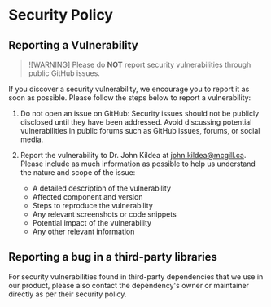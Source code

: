 # Security Policy

## Reporting a Vulnerability

> ![WARNING]
> Please do **NOT** report security vulnerabilities through public GitHub issues.

If you discover a security vulnerability, we encourage you to report it as soon as possible. Please follow the steps below to report a vulnerability:

1. Do not open an issue on GitHub: Security issues should not be publicly disclosed until they have been addressed. Avoid discussing potential vulnerabilities in public forums such as GitHub issues, forums, or social media.

2. Report the vulnerability to Dr. John Kildea at john.kildea@mcgill.ca. Please include as much information as possible to help us understand the nature and scope of the issue:

    - A detailed description of the vulnerability
    - Affected component and version
    - Steps to reproduce the vulnerability
    - Any relevant screenshots or code snippets
    - Potential impact of the vulnerability
    - Any other relevant information

## Reporting a bug in a third-party libraries

For security vulnerabilities found in third-party dependencies that we use in our product, please also contact the dependency's owner or maintainer directly as per their security policy.
